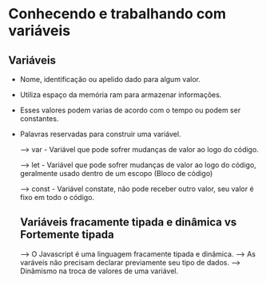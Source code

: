 # Conhecendo e trabalhando com variáveis

## Variáveis

- Nome, identificação ou apelido dado para algum valor.
- Utiliza espaço da memória ram para armazenar informações.
- Esses valores podem varias de acordo com o tempo ou podem ser constantes.
- Palavras reservadas para construir uma variável.

    --> var - 
    Variável que pode sofrer mudanças de valor ao logo do código.

    --> let - 
    Variável que pode sofrer mudanças de valor ao logo do código, geralmente usado dentro de um escopo (Bloco de código)

    --> const - 
    Variável constate, não pode receber outro valor, seu valor é fixo em todo o código.

    ## Variáveis fracamente tipada e dinâmica vs Fortemente tipada

    --> O Javascript é uma linguagem fracamente tipada e dinâmica.
    --> As varáveis não precisam declarar previamente seu tipo de dados.
    --> Dinâmismo na troca de valores de uma variável.